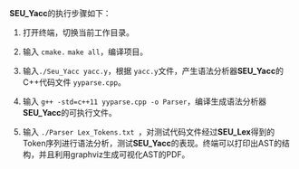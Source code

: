 **SEU_Yacc**的执行步骤如下：

1. 打开终端，切换当前工作目录。

2. 输入 `cmake.` `make all`，编译项目。

3. 输入`./Seu_Yacc yacc.y`，根据 `yacc.y`文件，产生语法分析器**SEU_Yacc**的C++代码文件 `yyparse.cpp`。

4. 输入 `g++ -std=c++11 yyparse.cpp -o Parser`，编译生成语法分析器**SEU_Yacc**的可执行文件。

5. 输入 `./Parser Lex_Tokens.txt `，对测试代码文件经过**SEU_Lex**得到的Token序列进行语法分析，测试**SEU_Yacc**的表现。终端可以打印出AST的结构，并且利用graphviz生成可视化AST的PDF。
